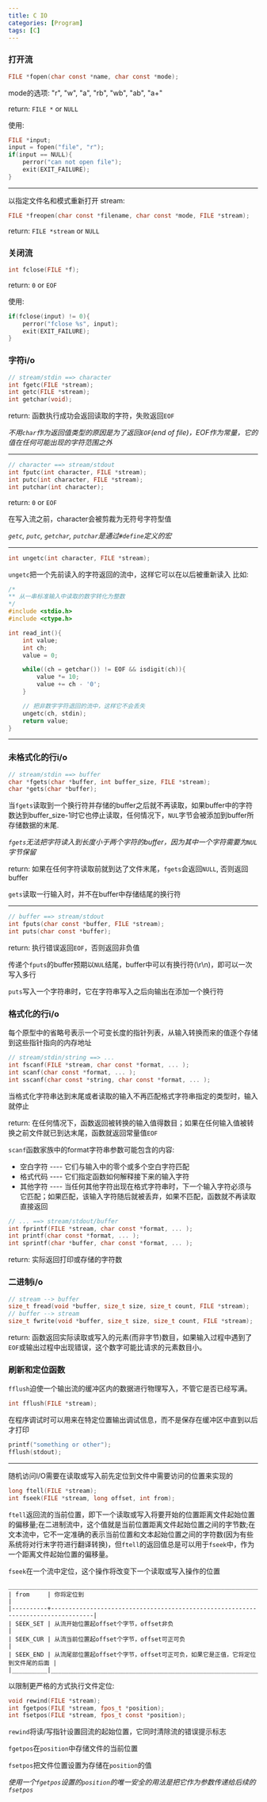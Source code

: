 ```yaml
---
title: C IO 
categories: [Program]
tags: [C]
---
```


### 打开流

``` c
FILE *fopen(char const *name, char const *mode);
```
mode的选项:  "r", "w", "a", "rb", "wb", "ab", "a+"

return: `FILE *` or `NULL`

使用:

``` c
FILE *input;
input = fopen("file", "r");
if(input == NULL){
    perror("can not open file");
    exit(EXIT_FAILURE);
}
```
---
以指定文件名和模式重新打开 stream:

``` c
FILE *freopen(char const *filename, char const *mode, FILE *stream);
```
return: `FILE *stream` or `NULL`

### 关闭流

``` c
int fclose(FILE *f);
```
return: `0` or `EOF`

使用:

``` c
if(fclose(input) != 0){
    perror("fclose %s", input);
    exit(EXIT_FAILURE);
}
```

### 字符i/o

``` c
// stream/stdin ==> character
int fgetc(FILE *stream);
int getc(FILE *stream);
int getchar(void);
```
return: 函数执行成功会返回读取的字符，失败返回`EOF`

*不用`char`作为返回值类型的原因是为了返回`EOF`(end of file)，EOF作为常量，它的值在任何可能出现的字符范围之外*

---

``` c
// character ==> stream/stdout
int fputc(int character, FILE *stream);
int putc(int character, FILE *stream);
int putchar(int character);
```

return: `0` or `EOF` 

在写入流之前，character会被剪裁为无符号字符型值

*`getc`, `putc`, `getchar`, `putchar`是通过`#define`定义的宏*

---

``` c
int ungetc(int character, FILE *stream);
```

`ungetc`把一个先前读入的字符返回的流中，这样它可以在以后被重新读入  比如:

``` c
/*
** 从一串标准输入中读取的数字转化为整数
*/
#include <stdio.h>
#include <ctype.h>

int read_int(){
    int value;
    int ch;
    value = 0;

    while((ch = getchar()) != EOF && isdigit(ch)){
        value *= 10;
        value += ch - '0';
    }

    // 把非数字字符退回的流中，这样它不会丢失
    ungetc(ch, stdin);
    return value;
}
```
---

### 未格式化的行i/o

``` c
// stream/stdin ==> buffer
char *fgets(char *buffer, int buffer_size, FILE *stream);
char *gets(char *buffer);
```

当`fgets`读取到一个换行符并存储的buffer之后就不再读取，如果buffer中的字符数达到buffer_size-1时它也停止读取，任何情况下，`NUL`字节会被添加到buffer所存储数据的末尾.

*`fgets`无法把字符读入到长度小于两个字符的buffer，因为其中一个字符需要为`NUL`字节保留* 

return: 如果在任何字符读取前就到达了文件末尾，`fgets`会返回`NULL`, 否则返回buffer

`gets`读取一行输入时，并不在buffer中存储结尾的换行符

---

``` c
// buffer ==> stream/stdout
int fputs(char const *buffer, FILE *stream);
int puts(char const *buffer);
```

return: 执行错误返回`EOF`，否则返回非负值 

传递个`fputs`的buffer预期以`NUL`结尾，buffer中可以有换行符(\r\n)，即可以一次写入多行

`puts`写入一个字符串时，它在字符串写入之后向输出在添加一个换行符

### 格式化的行i/o

每个原型中的省略号表示一个可变长度的指针列表，从输入转换而来的值逐个存储到这些指针指向的内存地址

``` c
// stream/stdin/string ==> ...
int fscanf(FILE *stream, char const *format, ... );
int scanf(char const *format, ... );
int sscanf(char const *string, char const *format, ... );
```

当格式化字符串达到末尾或者读取的输入不再匹配格式字符串指定的类型时，输入就停止

return: 在任何情况下，函数返回被转换的输入值得数目；如果在任何输入值被转换之前文件就已到达末尾，函数就返回常量值`EOF`

`scanf`函数家族中的format字符串参数可能包含的内容:

- 空白字符 ---- 它们与输入中的零个或多个空白字符匹配
- 格式代码 ---- 它们指定函数如何解释接下来的输入字符
- 其他字符 ---- 当任何其他字符出现在格式字符串时，下一个输入字符必须与它匹配；如果匹配，该输入字符随后就被丢弃，如果不匹配，函数就不再读取直接返回

``` c
// ... ==> stream/stdout/buffer
int fprintf(FILE *stream, char const *format, ... );
int printf(char const *format, ... );
int sprintf(char *buffer, char const *format, ... );
```

return: 实际返回打印或存储的字符数

### 二进制i/o

``` c
// stream --> buffer
size_t fread(void *buffer, size_t size, size_t count, FILE *stream);
// buffer --> stream
size_t fwrite(void *buffer, size_t size, size_t count, FILE *stream);
```

return: 函数返回实际读取或写入的元素(而非字节)数目，如果输入过程中遇到了`EOF`或输出过程中出现错误，这个数字可能比请求的元素数目小。

### 刷新和定位函数

`fflush`迫使一个输出流的缓冲区内的数据进行物理写入，不管它是否已经写满。

``` c
int fflush(FILE *stream);
```
在程序调试时可以用来在特定位置输出调试信息，而不是保存在缓冲区中直到以后才打印

``` c
printf("something or other");
fflush(stdout);
```
---

随机访问I/O需要在读取或写入前先定位到文件中需要访问的位置来实现的

``` c
long ftell(FILE *stream);
int fseek(FILE *stream, long offset, int from);
```

`ftell`返回流的当前位置，即下一个读取或写入将要开始的位置距离文件起始位置的偏移量;在二进制流中，这个值就是当前位置距离文件起始位置之间的字节数;在文本流中，它不一定准确的表示当前位置和文本起始位置之间的字符数(因为有些系统将对行末字符进行翻译转换)，但`ftell`的返回值总是可以用于`fseek`中，作为一个距离文件起始位置的偏移量。

`fseek`在一个流中定位，这个操作将改变下一个读取或写入操作的位置

    _______________________________________________________________________________________________
    | from     | 你将定位到                                                                       |
    |----------+----------------------------------------------------------------------------------|
    | SEEK_SET | 从流开始位置起offset个字节，offset非负                                           |
    | SEEK_CUR | 从流当前位置起offset个字节，offset可正可负                                       |
    | SEEK_END | 从流尾部位置起offset个字节，offset可正可负，如果它是正值，它将定位到文件尾的后面 |
    |__________|__________________________________________________________________________________|

以限制更严格的方式执行文件定位:

``` c
void rewind(FILE *stream);
int fgetpos(FILE *stream, fpos_t *position);
int fsetpos(FILE *stream, fpos_t const *position);
```
`rewind`将读/写指针设置回流的起始位置，它同时清除流的错误提示标志

`fgetpos`在`position`中存储文件的当前位置

`fsetpos`把文件位置设置为存储在`position`的值

*使用一个`fgetpos`设置的`position`的唯一安全的用法是把它作为参数传递给后续的`fsetpos`*
